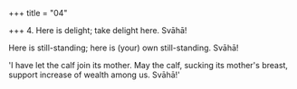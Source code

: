 +++
title = "04"

+++
4. Here is delight; take delight here. Svāhā!

Here is still-standing; here is (your) own still-standing. Svāhā!

'I have let the calf join its mother. May the calf, sucking its mother's breast, support increase of wealth among us. Svāhā!'
